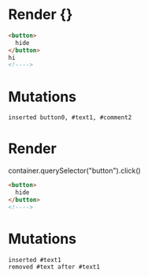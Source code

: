 # Render {}
```html
<button>
  hide
</button>
hi
<!---->
```

# Mutations
```
inserted button0, #text1, #comment2
```


# Render 
container.querySelector("button").click()

```html
<button>
  hide
</button>
<!---->
```

# Mutations
```
inserted #text1
removed #text after #text1
```